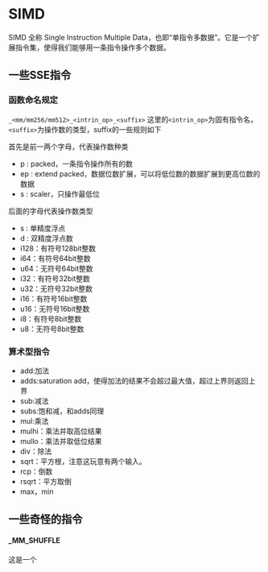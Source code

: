 # SIMD

SIMD 全称 Single Instruction Multiple Data，也即“单指令多数据”。它是一个扩展指令集，使得我们能够用一条指令操作多个数据。

## 一些SSE指令

### 函数命名规定
`_<mm/mm256/mm512>_<intrin_op>_<suffix>`
这里的`<intrin_op>`为固有指令名，`<suffix>`为操作数的类型，suffix的一些规则如下

首先是前一两个字母，代表操作数种类

- p : packed，一条指令操作所有的数
- ep : extend packed，数据位数扩展，可以将低位数的数据扩展到更高位数的数据
- s : scaler，只操作最低位

后面的字母代表操作数类型

- s : 单精度浮点
- d : 双精度浮点数
- i128：有符号128bit整数
- i64：有符号64bit整数
- u64：无符号64bit整数
- i32：有符号32bit整数
- u32：无符号32bit整数
- i16：有符号16bit整数
- u16：无符号16bit整数
- i8：有符号8bit整数
- u8：无符号8bit整数

### 算术型指令
- add:加法
- adds:saturation add，使得加法的结果不会超过最大值，超过上界则返回上界
- sub:减法
- subs:饱和减，和adds同理
- mul:乘法
- mulhi：乘法并取高位结果
- mullo：乘法并取低位结果
- div：除法
- sqrt：平方根，注意这玩意有两个输入。
- rcp：倒数
- rsqrt：平方取倒
- max，min

## 一些奇怪的指令

#### _MM_SHUFFLE
这是一个